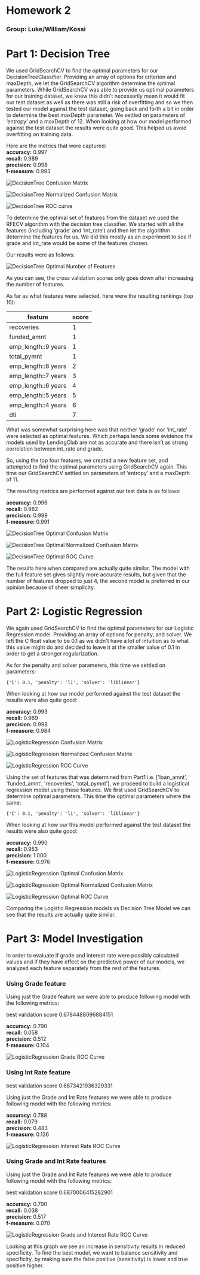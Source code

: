 # Homework 2
### Group: Luke/William/Kossi

# Part 1: Decision Tree  

We used GridSearchCV to find the optimal parameters for our DecisionTreeClassifier. Providing an array of options for criterion and maxDepth, we let the GridSearchCV algorithm determine the optimal parameters. While GridSearchCV was able to provide us optimal parameters for our training dataset, we knew this didn’t necessarily mean it would fit our test dataset as well as there was still a risk of overfitting and so we then tested our model against the test dataset, going back and forth a bit in order to determine the best maxDepth parameter. We settled on parameters of ‘entropy’ and a maxDepth of 12. When looking at how our model performed against the test dataset the results were quite good. This helped us avoid overfitting on training data.

Here are the metrics that were captured:  
**accuracy:** 0.997  
**recall:** 0.989  
**precision:** 0.998  
**f-measure:** 0.993  

![DecisionTree Confusion Matrix](images/dt_confusion_matrix.png "DecisionTree Confusion Matrix")

![DecisionTree Normalized Confusion Matrix](images/dt_norm_confusion_matrix.png "DecisionTree Normalized Confusion Matrix")

![DecisionTree ROC curve](images/dt_roc_curve.png "DecisionTree ROC Curve")

To determine the optimal set of features from the dataset we used the RFECV algorithm with the decision tree classifier. We started with all the features (including ‘grade’ and ‘int_rate’) and then let the algorithm determine the features for us. We did this mostly as an experiment to see if grade and int_rate would be some of the features chosen.

Our results were as follows:  

![DecisionTree Optimal Number of Features](images/dt_optimal_num_features.png "DecisionTree Optimal Number of Features")  

As you can see, the cross validation scores only goes down after increasing the number of features.

As far as what features were selected, here were the resulting rankings (top 10):  

feature|score
-------|-----
recoveries          | 1
funded_amnt         | 1
emp_length::9 years | 1
total_pymnt         | 1
emp_length::8 years | 2
emp_length::7 years | 3
emp_length::6 years | 4
emp_length::5 years | 5
emp_length::4 years | 6
dti                 | 7

What was somewhat surprising here was that neither ‘grade’ nor ‘int_rate’ were selected as optimal features. Which perhaps lends some evidence the models used by LendingClub are not as accurate and there isn’t as strong correlation between int_rate and grade.  

So, using the top four features, we created a new feature set, and attempted to find the optimal parameters using GridSearchCV again.
This time our GridSearchCV settled on parameters of ‘entropy’ and a maxDepth of 11.  

The resulting metrics are performed against our test data is as follows:  

**accuracy:** 0.996  
**recall:** 0.982  
**precision:** 0.999  
**f-measure:** 0.991  
 
![DecisionTree Optimal Confusion Matrix](images/dt_optimal_confusion_matrix.png "DecisionTree Optimal Confusion Matrix")

![DecisionTree Optimal Normalized Confusion Matrix](images/dt_optimal_norm_confusion_matrix.png "DecisionTree Optimal Normalized Confusion Matrix")

![DecisionTree Optimal ROC Curve](images/dt_optimal_roc_curve.png "DecisionTree Optimal ROC Curve")

The results here when compared are actually quite similar. The model with the full feature set gives slightly more accurate results, but given that the number of features dropped to just 4, the second model is preferred in our opinion because of sheer simplicity.

# Part 2: Logistic Regression

We again used GridSearchCV to find the optimal parameters for our Logistic Regression model.
Providing an array of options for penalty, and solver. We left the C float value to be 0.1 as we didn't have a lot of intuition as to what this value might do and decided to leave it at the smaller value of 0.1 in order to get a stronger regularization. 

As for the penalty and solver parameters, this time we settled on parameters:

```
{'C': 0.1, 'penalty': 'l1', 'solver': 'liblinear'} 
```

When looking at how our model performed against the test dataset the results were also quite good:

**accuracy:** 0.993  
**recall:** 0.969   
**precision:** 0.998  
**f-measure:** 0.984  

![LogisticRegression Confusion Matrix](images/lr_confusion_matrix.png "LogisticRegression Confusion Matrix")

![LogisticRegression Normalized Confusion Matrix](images/lr_norm_confusion_matrix.png "LogisticRegression Norm Confusion Matrix")

![LogisticRegression ROC Curve](images/lr_roc_curve.png "LogisticRegression ROC Curve")


Using the set of features that was determined from Part1 i.e. ['loan_amnt', 'funded_amnt', 'recoveries', 'total_pymnt'], we proceed to build a logistical regression model using these features. We first used GridSearchCV to determine optimal parameters. This time the optimal parameters where the same:

```
{'C': 0.1, 'penalty': 'l1', 'solver': 'liblinear'} 
```

When looking at how our this model performed against the test dataset the results were also quite good:

**accuracy:** 0.990  
**recall:** 0.953  
**precision:** 1.000  
**f-measure:** 0.976  

![LogisticRegression Optimal Confusion Matrix](images/lr_optimal_confusion_matrix.png "LogisticRegression Optimal Confusion Matrix")

![LogisticRegression Optimal Normalized Confusion Matrix](images/lr_optimal_norm_confusion_matrix.png "LogisticRegression Optimal Normalized Confusion Matrix")

![LogisticRegression Optimal ROC Curve](images/lr_optimal_roc_curve.png "LogisticRegression Optimal ROC Curve")


Comparing the Logistic Regression models vs Decision Tree Model we can see that the results are actually quite similar.

# Part 3: Model Investigation

In order to evaluate if grade and interest rate were possibly calculated values and if they have effect on the predictive power of our models, we analyzed each feature separately from the rest of the features.

### Using Grade feature

Using just the Grade feature we were able to produce following model with the following metrics:

best validation score  0.6784488096884151 

**accuracy:** 0.790  
**recall:** 0.058  
**precision:** 0.512  
**f-measure:** 0.104  

![LogisticRegression Grade ROC Curve](images/lr_grade_roc_curve.png "LogisticRegression Grade ROC Curve")

### Using Int Rate feature

best validation score  0.6873421936329331 

Using just the Grade and Int Rate features we were able to produce following model with the following metrics:

**accuracy:** 0.788  
**recall:** 0.079  
**precision:** 0.483  
**f-measure:** 0.136  

![LogisticRegression Interest Rate ROC Curve](images/lr_int_rate_roc_curve.png "LogisticRegression Interest Rate ROC Curve")

### Using Grade and Int Rate features

Using just the Grade and Int Rate features we were able to produce following model with the following metrics:

best validation score  0.6870006415282901 


**accuracy:** 0.790  
**recall:** 0.038  
**precision:** 0.517  
**f-measure:** 0.070  

![LogisticRegression Grade and Interest Rate ROC Curve](images/lr_grade_int_rate_roc_curve.png "LogisticRegression Grade and Interest Rate ROC Curve")

Looking at this graph we see an increase in sensitivity results in reduced specificity. To find the best model, we want to balance sensitivity and specificity, by making sure the false positive (sensitivity) is lower and true positive higher.
